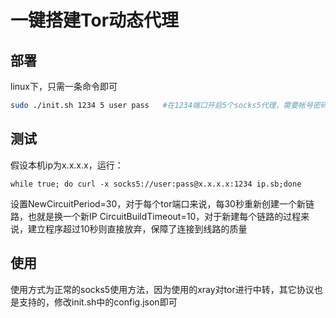 # 一键搭建Tor动态代理

## 部署
linux下，只需一条命令即可
```bash
sudo ./init.sh 1234 5 user pass   #在1234端口开启5个socks5代理，需要帐号密码认证，帐号密码为: user/pass
```
## 测试
假设本机ip为x.x.x.x，运行：
```
while true; do curl -x socks5://user:pass@x.x.x.x:1234 ip.sb;done
```
设置NewCircuitPeriod=30，对于每个tor端口来说，每30秒重新创建一个新链路，也就是换一个新IP
CircuitBuildTimeout=10，对于新建每个链路的过程来说，建立程序超过10秒则直接放弃，保障了连接到线路的质量

## 使用
使用方式为正常的socks5使用方法，因为使用的xray对tor进行中转，其它协议也是支持的，修改init.sh中的config.json即可
